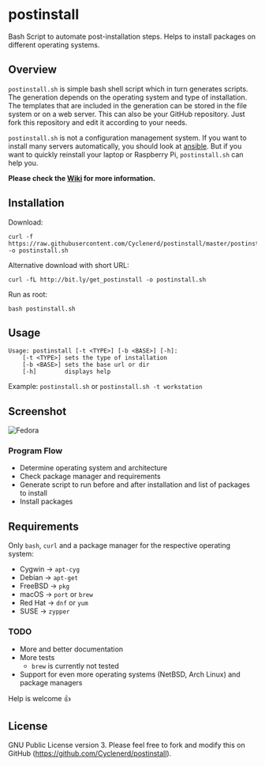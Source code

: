 # postinstall

Bash Script to automate post-installation steps.
Helps to install packages on different operating systems.


## Overview

`postinstall.sh` is simple bash shell script which in turn generates scripts.
The generation depends on the operating system and type of installation.
The templates that are included in the generation can be stored in the file system or on a web server.
This can also be your GitHub repository.
Just fork this repository and edit it according to your needs.

`postinstall.sh` is not a configuration management system.
If you want to install many servers automatically, you should look at [ansible](https://github.com/ansible/ansible).
But if you want to quickly reinstall your laptop or Raspberry Pi, `postinstall.sh` can help you.

__Please check the [Wiki](https://github.com/Cyclenerd/postinstall/wiki/postinstall.sh) for more information.__


## Installation

Download:

	curl -f https://raw.githubusercontent.com/Cyclenerd/postinstall/master/postinstall.sh -o postinstall.sh

Alternative download with short URL:

	curl -fL http://bit.ly/get_postinstall -o postinstall.sh

Run as root:

	bash postinstall.sh


## Usage

	Usage: postinstall [-t <TYPE>] [-b <BASE>] [-h]:
		[-t <TYPE>] sets the type of installation
		[-b <BASE>] sets the base url or dir
		[-h]        displays help

Example: `postinstall.sh` or `postinstall.sh -t workstation`


## Screenshot

![Fedora](http://i.imgur.com/cMm0GIe.gif)


### Program Flow

* Determine operating system and architecture
* Check package manager and requirements
* Generate script to run before and after installation and list of packages to install
* Install packages


## Requirements

Only `bash`, `curl` and a package manager for the respective operating system:

* Cygwin  → `apt-cyg`
* Debian  → `apt-get`
* FreeBSD → `pkg`
* macOS   → `port` or `brew`
* Red Hat → `dnf` or `yum`
* SUSE    → `zypper`


### TODO

* More and better documentation
* More tests
	* `brew` is currently not tested
* Support for even more operating systems (NetBSD, Arch Linux) and package managers

Help is welcome 👍


## License

GNU Public License version 3.
Please feel free to fork and modify this on GitHub (https://github.com/Cyclenerd/postinstall).